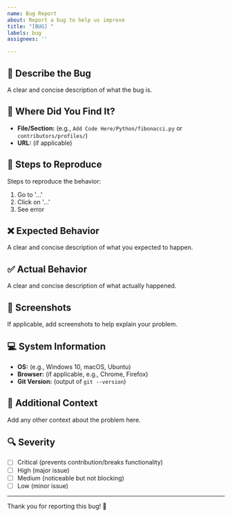```yaml
---
name: Bug Report
about: Report a bug to help us improve
title: "[BUG] "
labels: bug
assignees: ''

---
```


## 🐛 Describe the Bug

A clear and concise description of what the bug is.

## 📍 Where Did You Find It?

- **File/Section:** (e.g., `Add Code Here/Python/fibonacci.py` or `contributors/profiles/`)
- **URL:** (if applicable)

## 🔄 Steps to Reproduce

Steps to reproduce the behavior:

1. Go to '...'
2. Click on '...'
3. See error

## ❌ Expected Behavior

A clear and concise description of what you expected to happen.

## ✅ Actual Behavior

A clear and concise description of what actually happened.

## 📸 Screenshots

If applicable, add screenshots to help explain your problem.

## 💻 System Information

- **OS:** (e.g., Windows 10, macOS, Ubuntu)
- **Browser:** (if applicable, e.g., Chrome, Firefox)
- **Git Version:** (output of `git --version`)

## 📝 Additional Context

Add any other context about the problem here.

## 🔍 Severity

- [ ] Critical (prevents contribution/breaks functionality)
- [ ] High (major issue)
- [ ] Medium (noticeable but not blocking)
- [ ] Low (minor issue)

---

Thank you for reporting this bug! 🙏
